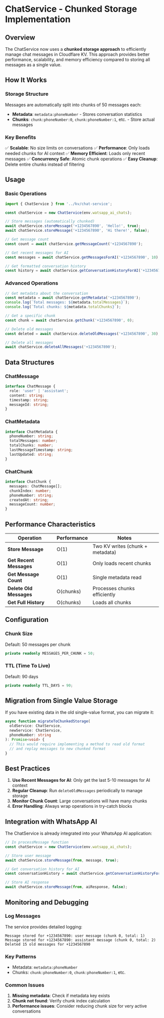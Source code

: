 # ChatService - Chunked Storage Implementation

## Overview

The ChatService now uses a **chunked storage approach** to efficiently manage chat messages in Cloudflare KV. This approach provides better performance, scalability, and memory efficiency compared to storing all messages as a single value.

## How It Works

### Storage Structure

Messages are automatically split into chunks of 50 messages each:

- **Metadata**: `metadata:phoneNumber` - Stores conversation statistics
- **Chunks**: `chunk:phoneNumber:0`, `chunk:phoneNumber:1`, etc. - Store actual messages

### Key Benefits

✅ **Scalable**: No size limits on conversations
✅ **Performance**: Only loads needed chunks for AI context
✅ **Memory Efficient**: Loads only recent messages
✅ **Concurrency Safe**: Atomic chunk operations
✅ **Easy Cleanup**: Delete entire chunks instead of filtering

## Usage

### Basic Operations

```typescript
import { ChatService } from '../kv/chat-service';

const chatService = new ChatService(env.watsapp_ai_chats);

// Store messages (automatically chunked)
await chatService.storeMessage('+1234567890', 'Hello!', true);
await chatService.storeMessage('+1234567890', 'Hi there!', false);

// Get message count
const count = await chatService.getMessageCount('+1234567890');

// Get recent messages for AI
const messages = await chatService.getMessagesForAI('+1234567890', 10);

// Get formatted conversation history
const history = await chatService.getConversationHistoryForAI('+1234567890', 5);
```

### Advanced Operations

```typescript
// Get metadata about the conversation
const metadata = await chatService.getMetadata('+1234567890');
console.log(`Total messages: ${metadata.totalMessages}`);
console.log(`Total chunks: ${metadata.totalChunks}`);

// Get a specific chunk
const chunk = await chatService.getChunk('+1234567890', 0);

// Delete old messages
const deleted = await chatService.deleteOldMessages('+1234567890', 30);

// Delete all messages
await chatService.deleteAllMessages('+1234567890');
```

## Data Structures

### ChatMessage
```typescript
interface ChatMessage {
  role: 'user' | 'assistant';
  content: string;
  timestamp: string;
  messageId: string;
}
```

### ChatMetadata
```typescript
interface ChatMetadata {
  phoneNumber: string;
  totalMessages: number;
  totalChunks: number;
  lastMessageTimestamp: string;
  lastUpdated: string;
}
```

### ChatChunk
```typescript
interface ChatChunk {
  messages: ChatMessage[];
  chunkIndex: number;
  phoneNumber: string;
  createdAt: string;
  messageCount: number;
}
```

## Performance Characteristics

| Operation | Performance | Notes |
|-----------|-------------|-------|
| **Store Message** | O(1) | Two KV writes (chunk + metadata) |
| **Get Recent Messages** | O(1) | Only loads recent chunks |
| **Get Message Count** | O(1) | Single metadata read |
| **Delete Old Messages** | O(chunks) | Processes chunks efficiently |
| **Get Full History** | O(chunks) | Loads all chunks |

## Configuration

### Chunk Size
Default: 50 messages per chunk
```typescript
private readonly MESSAGES_PER_CHUNK = 50;
```

### TTL (Time To Live)
Default: 90 days
```typescript
private readonly TTL_DAYS = 90;
```

## Migration from Single Value Storage

If you have existing data in the old single-value format, you can migrate it:

```typescript
async function migrateToChunkedStorage(
  oldService: ChatService,
  newService: ChatService,
  phoneNumber: string
): Promise<void> {
  // This would require implementing a method to read old format
  // and replay messages to new chunked format
}
```

## Best Practices

1. **Use Recent Messages for AI**: Only get the last 5-10 messages for AI context
2. **Regular Cleanup**: Run `deleteOldMessages` periodically to manage storage
3. **Monitor Chunk Count**: Large conversations will have many chunks
4. **Error Handling**: Always wrap operations in try-catch blocks

## Integration with WhatsApp AI

The ChatService is already integrated into your WhatsApp AI application:

```typescript
// In processMessage function
const chatService = new ChatService(env.watsapp_ai_chats);

// Store user message
await chatService.storeMessage(from, message, true);

// Get conversation history for AI
const conversationHistory = await chatService.getConversationHistoryForAI(from, 5);

// Store AI response
await chatService.storeMessage(from, aiResponse, false);
```

## Monitoring and Debugging

### Log Messages
The service provides detailed logging:
```
Message stored for +1234567890: user message (chunk 0, total: 1)
Message stored for +1234567890: assistant message (chunk 0, total: 2)
Deleted 15 old messages for +1234567890
```

### Key Patterns
- Metadata: `metadata:phoneNumber`
- Chunks: `chunk:phoneNumber:0`, `chunk:phoneNumber:1`, etc.

### Common Issues
1. **Missing metadata**: Check if metadata key exists
2. **Chunk not found**: Verify chunk index calculation
3. **Performance issues**: Consider reducing chunk size for very active conversations
